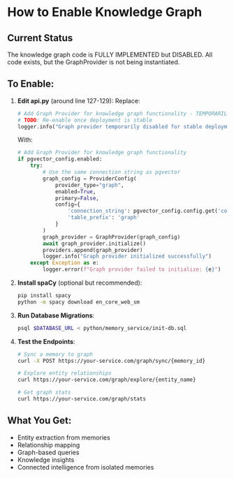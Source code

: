 # How to Enable Knowledge Graph

## Current Status
The knowledge graph code is FULLY IMPLEMENTED but DISABLED. All code exists, but the GraphProvider is not being instantiated.

## To Enable:

1. **Edit api.py** (around line 127-129):
   Replace:
   ```python
   # Add Graph Provider for knowledge graph functionality - TEMPORARILY DISABLED
   # TODO: Re-enable once deployment is stable
   logger.info("Graph provider temporarily disabled for stable deployment")
   ```
   
   With:
   ```python
   # Add Graph Provider for knowledge graph functionality
   if pgvector_config.enabled:
       try:
           # Use the same connection string as pgvector
           graph_config = ProviderConfig(
               provider_type="graph",
               enabled=True,
               primary=False,
               config={
                   'connection_string': pgvector_config.config.get('connection_string'),
                   'table_prefix': 'graph'
               }
           )
           graph_provider = GraphProvider(graph_config)
           await graph_provider.initialize()
           providers.append(graph_provider)
           logger.info("Graph provider initialized successfully")
       except Exception as e:
           logger.error(f"Graph provider failed to initialize: {e}")
   ```

2. **Install spaCy** (optional but recommended):
   ```bash
   pip install spacy
   python -m spacy download en_core_web_sm
   ```

3. **Run Database Migrations**:
   ```bash
   psql $DATABASE_URL < python/memory_service/init-db.sql
   ```

4. **Test the Endpoints**:
   ```bash
   # Sync a memory to graph
   curl -X POST https://your-service.com/graph/sync/{memory_id}
   
   # Explore entity relationships
   curl https://your-service.com/graph/explore/{entity_name}
   
   # Get graph stats
   curl https://your-service.com/graph/stats
   ```

## What You Get:
- Entity extraction from memories
- Relationship mapping
- Graph-based queries
- Knowledge insights
- Connected intelligence from isolated memories